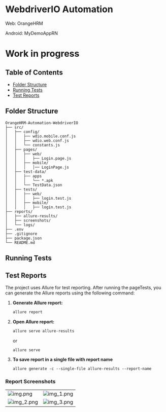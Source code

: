 
# WebdriverIO Automation
Web: OrangeHRM 

Android: MyDemoAppRN

# Work in progress

## Table of Contents

- [Folder Structure](#folder-structure)
- [Running Tests](#running-tests)
- [Test Reports](#test-reports)


## Folder Structure
```
OrangeHRM-Automation-WebdriverIO
├── src/
│   ├── config/
│   │   ├── wdio.mobile.conf.js
│   │   ├── wdio.web.conf.js
│   │   └── constants.js
│   ├── pages/
│   │   ├── web/
│   │   │   ├── Login.page.js
│   │   ├── mobile/
│   │   │   │── LoginPage.js
│   ├── test-data/
│   │   ├── apps
│   │   │   └── *.apk
│   │   └── TestData.json
│   ├── tests/
│   │   ├── web/
│   │   │   ├── login.test.js
│   │   ├── mobile/
│   │   │   ├── login.test.js
├── reports/
│   ├── allure-results/
│   ├── screenshots/
│   └── logs/
├── .env
├── .gitignore
├── package.json
└── README.md
```


## Running Tests

## Test Reports

The project uses Allure for test reporting. After running the pageTests, you can generate the Allure reports using the following command:

1. **Generate Allure report:**
    ```sh
    allure report
    ```

2. **Open Allure report:**
    ```sh
    allure serve allure-results 
    ```
   or
   ```shell
   allure serve
   ```

3. **To save report in a single file with report name**
   ```shell
   allure generate -c --single-file allure-results --report-name
   ```

### Report Screenshots

|  |  |
| ----- | ------ |
| ![img.png](docs/images/allureReporting/img_01.png) | ![img_1.png](docs/images/allureReporting/img_02.png)    |
| ![img_2.png](docs/images/allureReporting/img_03.png) | ![img_3.png](docs/images/allureReporting/img_04.png)   |